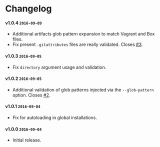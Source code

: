 # Changelog

#### v1.0.4 `2016-09-09`
- Additional artifacts glob pattern expansion to match Vagrant and Box files.
- Fix present `.gitattributes` files are really validated. Closes [#3](https://github.com/raphaelstolt/lean-package-validator/issues/3).

#### v1.0.3 `2016-09-05`
- Fix `directory` argument usage and validation.

#### v1.0.2 `2016-09-05`
- Additional validation of glob patterns injected via the `--glob-pattern` option. Closes [#2](https://github.com/raphaelstolt/lean-package-validator/issues/2).

#### v1.0.1 `2016-09-04`
- Fix for autoloading in global installations.

#### v1.0.0 `2016-09-04`
- Initial release.
